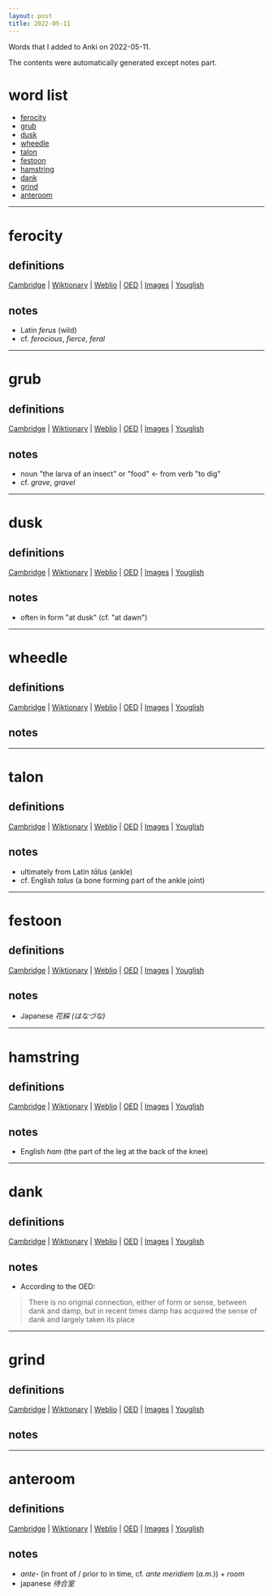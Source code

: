 ```yaml
---
layout: post
title: 2022-05-11
---
```


Words that I added to Anki on 2022-05-11.

The contents were automatically generated except notes part.
# word list
- [ferocity](#ferocity)
- [grub](#grub)
- [dusk](#dusk)
- [wheedle](#wheedle)
- [talon](#talon)
- [festoon](#festoon)
- [hamstring](#hamstring)
- [dank](#dank)
- [grind](#grind)
- [anteroom](#anteroom)

---

# ferocity
## definitions
[Cambridge](https://dictionary.cambridge.org/us/dictionary/english/ferocity)
|
[Wiktionary](https://en.wiktionary.org/wiki/ferocity#English)
|
[Weblio](https://ejje.weblio.jp/content_find?query=ferocity&searchType=exact)
|
[OED](https://www.oed.com/search?q=ferocity)
|
[Images](https://www.google.com/search?tbm=isch&q=ferocity)
|
[Youglish](https://youglish.com/pronounce/ferocity/english/us)

## notes
- Latin *ferus* (wild)
- cf. *ferocious*, *fierce*, *feral*

---

# grub
## definitions
[Cambridge](https://dictionary.cambridge.org/us/dictionary/english/grub)
|
[Wiktionary](https://en.wiktionary.org/wiki/grub#English)
|
[Weblio](https://ejje.weblio.jp/content_find?query=grub&searchType=exact)
|
[OED](https://www.oed.com/search?q=grub)
|
[Images](https://www.google.com/search?tbm=isch&q=grub)
|
[Youglish](https://youglish.com/pronounce/grub/english/us)

## notes
- noun "the larva of an insect" or "food" <- from verb "to dig"
- cf. *grave*, *gravel*

---

# dusk
## definitions
[Cambridge](https://dictionary.cambridge.org/us/dictionary/english/dusk)
|
[Wiktionary](https://en.wiktionary.org/wiki/dusk#English)
|
[Weblio](https://ejje.weblio.jp/content_find?query=dusk&searchType=exact)
|
[OED](https://www.oed.com/search?q=dusk)
|
[Images](https://www.google.com/search?tbm=isch&q=dusk)
|
[Youglish](https://youglish.com/pronounce/dusk/english/us)

## notes
- often in form "at dusk" (cf. "at dawn")

---

# wheedle
## definitions
[Cambridge](https://dictionary.cambridge.org/us/dictionary/english/wheedle)
|
[Wiktionary](https://en.wiktionary.org/wiki/wheedle#English)
|
[Weblio](https://ejje.weblio.jp/content_find?query=wheedle&searchType=exact)
|
[OED](https://www.oed.com/search?q=wheedle)
|
[Images](https://www.google.com/search?tbm=isch&q=wheedle)
|
[Youglish](https://youglish.com/pronounce/wheedle/english/us)

## notes

---

# talon
## definitions
[Cambridge](https://dictionary.cambridge.org/us/dictionary/english/talon)
|
[Wiktionary](https://en.wiktionary.org/wiki/talon#English)
|
[Weblio](https://ejje.weblio.jp/content_find?query=talon&searchType=exact)
|
[OED](https://www.oed.com/search?q=talon)
|
[Images](https://www.google.com/search?tbm=isch&q=talon)
|
[Youglish](https://youglish.com/pronounce/talon/english/us)

## notes
- ultimately from Latin *tālus* (ankle)
- cf. English *talus* (a bone forming part of the ankle joint)

---

# festoon
## definitions
[Cambridge](https://dictionary.cambridge.org/us/dictionary/english/festoon)
|
[Wiktionary](https://en.wiktionary.org/wiki/festoon#English)
|
[Weblio](https://ejje.weblio.jp/content_find?query=festoon&searchType=exact)
|
[OED](https://www.oed.com/search?q=festoon)
|
[Images](https://www.google.com/search?tbm=isch&q=festoon)
|
[Youglish](https://youglish.com/pronounce/festoon/english/us)

## notes
- Japanese *花綵 (はなづな)*

---

# hamstring
## definitions
[Cambridge](https://dictionary.cambridge.org/us/dictionary/english/hamstring)
|
[Wiktionary](https://en.wiktionary.org/wiki/hamstring#English)
|
[Weblio](https://ejje.weblio.jp/content_find?query=hamstring&searchType=exact)
|
[OED](https://www.oed.com/search?q=hamstring)
|
[Images](https://www.google.com/search?tbm=isch&q=hamstring)
|
[Youglish](https://youglish.com/pronounce/hamstring/english/us)

## notes
- English *ham* (the part of the leg at the back of the knee)


---

# dank
## definitions
[Cambridge](https://dictionary.cambridge.org/us/dictionary/english/dank)
|
[Wiktionary](https://en.wiktionary.org/wiki/dank#English)
|
[Weblio](https://ejje.weblio.jp/content_find?query=dank&searchType=exact)
|
[OED](https://www.oed.com/search?q=dank)
|
[Images](https://www.google.com/search?tbm=isch&q=dank)
|
[Youglish](https://youglish.com/pronounce/dank/english/us)

## notes
- According to the OED:
> There is no original connection, either of form or sense, between dank and damp, but in recent times damp has acquired the sense of dank and largely taken its place

---

# grind
## definitions
[Cambridge](https://dictionary.cambridge.org/us/dictionary/english/grind)
|
[Wiktionary](https://en.wiktionary.org/wiki/grind#English)
|
[Weblio](https://ejje.weblio.jp/content_find?query=grind&searchType=exact)
|
[OED](https://www.oed.com/search?q=grind)
|
[Images](https://www.google.com/search?tbm=isch&q=grind)
|
[Youglish](https://youglish.com/pronounce/grind/english/us)

## notes

---

# anteroom
## definitions
[Cambridge](https://dictionary.cambridge.org/us/dictionary/english/anteroom)
|
[Wiktionary](https://en.wiktionary.org/wiki/anteroom#English)
|
[Weblio](https://ejje.weblio.jp/content_find?query=anteroom&searchType=exact)
|
[OED](https://www.oed.com/search?q=anteroom)
|
[Images](https://www.google.com/search?tbm=isch&q=anteroom)
|
[Youglish](https://youglish.com/pronounce/anteroom/english/us)

## notes
- *ante-* (in front of / prior to in time, cf. *ante meridiem* (*a.m.*)) + *room*
- japanese *待合室*

